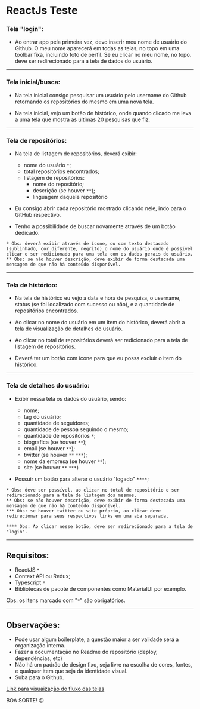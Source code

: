# ReactJs Teste

### Tela "login":

- Ao entrar app pela primeira vez, devo inserir meu nome de usuário do Github. O meu nome aparecerá em todas as telas, no topo em uma toolbar fixa, incluindo foto de perfil. Se eu clicar no meu nome, no topo, deve ser redirecionado para a tela de dados do usuário.
---

### Tela inicial/busca:

- Na tela inicial consigo pesquisar um usuário pelo username do Github retornando os repositórios do mesmo em uma nova tela.

- Na tela inicial, vejo um botão de histórico, onde quando clicado me leva a uma tela que mostra as últimas 20 pesquisas que fiz.
----

### Tela de repositórios:

- Na tela de listagem de repositórios, deverá exibir:
  - nome do usuário `*`;
  - total repositórios encontrados;
  - listagem de repositórios:
    - nome do repositório;
    - descrição (se houver `**`);
    - linguagem daquele repositório

- Eu consigo abrir cada repositório mostrado clicando nele, indo para o GitHub respectivo.
- Tenho a possibilidade de buscar novamente através de um botão dedicado.

```
* Obs: deverá exibir através de ícone, ou com texto destacado (sublinhado, cor diferente, negrito) o nome do usuário onde é possível clicar e ser redicionado para uma tela com os dados gerais do usuário.
** Obs: se não houver descrição, deve exibir de forma destacada uma mensagem de que não há conteúdo disponível.
```
---

### Tela de histórico:

- Na tela de histórico eu vejo a data e hora de pesquisa, o username, status (se foi localizado com sucesso ou não), e a quantidade de repositórios encontrados.

- Ao clicar no nome do usuário em um item do histórico, deverá abrir a tela de visualização de detalhes do usuário.

- Ao clicar no total de repositórios deverá ser redicionado para a tela de listagem de repositórios.

- Deverá ter um botão com ícone para que eu possa excluir o item do histórico.
----

### Tela de detalhes do usuário:

- Exibir nessa tela os dados do usuário, sendo:
  - nome;
  - tag do usuário;
  - quantidade de seguidores;
  - quantidade de pessoa seguindo o mesmo;
  - quantidade de repositórios `*`;
  - biografica (se houver `**`);
  - email (se houver `**`);
  - twitter (se houver `**` `***`);
  - nome da empresa (se houver `**`);
  - site (se houver `**` `***`)

- Possuir um botão para alterar o usuário "logado" `****`;

```
* Obs: deve ser possível, ao clicar no total de repositório e ser redirecionado para a tela de listagem dos mesmos.
** Obs: se não houver descrição, deve exibir de forma destacada uma mensagem de que não há conteúdo disponível.
*** Obs: se houver twitter ou site próprio, ao clicar deve redirecionar para seus respectivos links em uma aba separada.

**** Obs: Ao clicar nesse botão, deve ser redirecionado para a tela de "login".
```
---


## Requisitos:
- ReactJS `*`
- Context API ou Redux;
- Typescript `*`
- Bibliotecas de pacote de componentes como MaterialUI por exemplo.

Obs: os itens marcado com "`*`" são obrigatórios.<br />

---

## Observações:
- Pode usar algum boilerplate, a questão maior a ser validade será a organização interna.
- Fazer a documentação no Readme do repositório (deploy, dependências, etc) 
- Não há um padrão de design fixo, seja livre na escolha de cores, fontes, e qualquer item que seja da identidade visual.
- Suba para o Github.

[Link para visuaização do fluxo das telas](https://whimsical.com/Gsz118BwUD1ZqhnBDbwsWH)

BOA SORTE! 😉️
